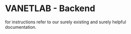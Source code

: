 # VANETLAB - Backend

for instructions refer to our surely existing and surely helpful documentation.
